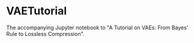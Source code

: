 # VAETutorial

The accompanying Jupyter notebook to "A Tutorial on VAEs: From Bayes' Rule to Lossless Compression".
